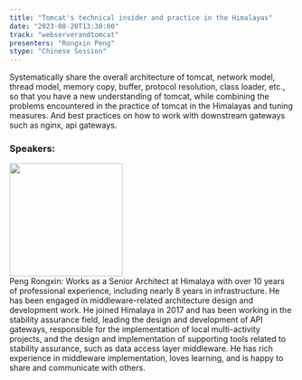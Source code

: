 ```yaml
---
title: "Tomcat's technical insider and practice in the Himalayas"
date: "2023-08-20T13:30:00" 
track: "webserverandtomcat"
presenters: "Rongxin Peng"
stype: "Chinese Session"
---
```

Systematically share the overall architecture of tomcat, network model, thread model, memory copy, buffer, protocol resolution, class loader, etc., so that you have a new understanding of tomcat, while combining the problems encountered in the practice of tomcat in the Himalayas and tuning measures. And best practices on how to work with downstream gateways such as nginx, api gateways.
 ### Speakers: 
 <img src="https://img.bagevent.com/resource/20230520/1636534910.png" width="200" /><br>
 Peng Rongxin: Works as a Senior Architect at Himalaya with over 10 years of professional experience, including nearly 8 years in infrastructure. He has been engaged in middleware-related architecture design and development work. He joined Himalaya in 2017 and has been working in the stability assurance field, leading the design and development of API gateways, responsible for the implementation of local multi-activity projects, and the design and implementation of supporting tools related to stability assurance, such as data access layer middleware. He has rich experience in middleware implementation, loves learning, and is happy to share and communicate with others.
 <br><br>
